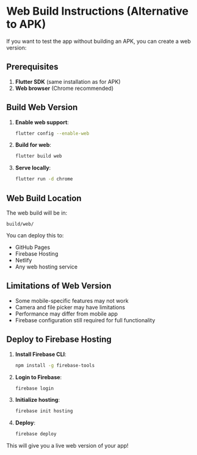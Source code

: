 # Web Build Instructions (Alternative to APK)

If you want to test the app without building an APK, you can create a web version:

## Prerequisites

1. **Flutter SDK** (same installation as for APK)
2. **Web browser** (Chrome recommended)

## Build Web Version

1. **Enable web support**:
   ```bash
   flutter config --enable-web
   ```

2. **Build for web**:
   ```bash
   flutter build web
   ```

3. **Serve locally**:
   ```bash
   flutter run -d chrome
   ```

## Web Build Location

The web build will be in:
```
build/web/
```

You can deploy this to:
- GitHub Pages
- Firebase Hosting
- Netlify
- Any web hosting service

## Limitations of Web Version

- Some mobile-specific features may not work
- Camera and file picker may have limitations
- Performance may differ from mobile app
- Firebase configuration still required for full functionality

## Deploy to Firebase Hosting

1. **Install Firebase CLI**:
   ```bash
   npm install -g firebase-tools
   ```

2. **Login to Firebase**:
   ```bash
   firebase login
   ```

3. **Initialize hosting**:
   ```bash
   firebase init hosting
   ```

4. **Deploy**:
   ```bash
   firebase deploy
   ```

This will give you a live web version of your app! 